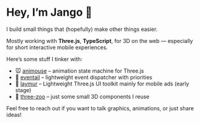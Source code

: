 # Hey, I’m Jango 👋

I build small things that (hopefully) make other things easier.

Mostly working with **Three.js**, **TypeScript**, for 3D on the web — especially for short interactive mobile experiences.

Here’s some stuff I tinker with:

- 🐭 [animouse](https://github.com/jango-git/animouse) – animation state machine for Three.js
- 🎯 [eventail](https://github.com/jango-git/eventail) – lightweight event dispatcher with priorities
- 📱 [laymur](https://github.com/jango-git/laymur) – Lightweight Three.js UI toolkit mainly for mobile ads (early stage)
- 🧩 [three-zoo](https://github.com/jango-git/three-zoo) – just some small 3D components I reuse

Feel free to reach out if you want to talk graphics, animations, or just share ideas!
